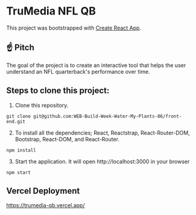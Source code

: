 # TruMedia NFL QB
This project was bootstrapped with [Create React App](https://github.com/facebook/create-react-app).

## ☝️ Pitch
The goal of the project is to create an interactive tool that helps the user understand an NFL quarterback's performance over time.

## Steps to clone this project:
1. Clone this repository.
```
git clone git@github.com:WEB-Build-Week-Water-My-Plants-06/front-end.git
```
2. To install all the dependencies; React, Reactstrap, React-Router-DOM, Bootstrap, React-DOM, and React-Router.
```
npm install
```
3. Start the application. It will open http://localhost:3000 in your browser
```
npm start
```
## Vercel Deployment 
https://trumedia-qb.vercel.app/
